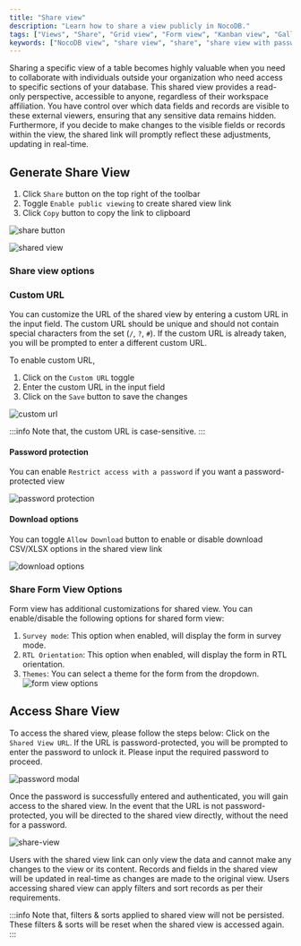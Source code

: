 ```yaml
---
title: "Share view"
description: "Learn how to share a view publicly in NocoDB."
tags: ["Views", "Share", "Grid view", "Form view", "Kanban view", "Gallery view"]
keywords: ["NocoDB view", "share view", "share", "share view with password protection", "share view with download options"]
---
```


Sharing a specific view of a table becomes highly valuable when you need to collaborate with individuals outside your organization who need access to specific sections of your database. This shared view provides a read-only perspective, accessible to anyone, regardless of their workspace affiliation. You have control over which data fields and records are visible to these external viewers, ensuring that any sensitive data remains hidden. Furthermore, if you decide to make changes to the visible fields or records within the view, the shared link will promptly reflect these adjustments, updating in real-time.

## Generate Share View
1. Click `Share` button on the top right of the toolbar
2. Toggle `Enable public viewing` to create shared view link
3. Click `Copy` button to copy the link to clipboard

![share button](/img/v2/views/share-view/share-button.png)

![shared view](/img/v2/views/share-view/share-view-modal.png)

### Share view options

### Custom URL
You can customize the URL of the shared view by entering a custom URL in the input field. The custom URL should be unique and should not contain special characters from the set (`/`, `?`, `#`). If the custom URL is already taken, you will be prompted to enter a different custom URL. 

To enable custom URL,
1. Click on the `Custom URL` toggle
2. Enter the custom URL in the input field
3. Click on the `Save` button to save the changes

![custom url](/img/v2/views/share-view/customURL.png)

:::info
Note that, the custom URL is case-sensitive. 
:::

#### Password protection
You can enable `Restrict access with a password` if you want a password-protected view

![password protection](/img/v2/views/share-view/share-view-modal-2.png)

#### Download options
You can toggle `Allow Download` button to enable or disable download CSV/XLSX options in the shared view link

![download options](/img/v2/views/share-view/share-view-modal-3.png)


### Share Form View Options
Form view has additional customizations for shared view. You can enable/disable the following options for shared form view:
1. `Survey mode`: This option when enabled, will display the form in survey mode.
2. `RTL Orientation`: This option when enabled, will display the form in RTL orientation.
3. `Themes`: You can select a theme for the form from the dropdown.
   ![form view options](/img/v2/views/share-view/share-view-form.png)


## Access Share View
To access the shared view, please follow the steps below:
Click on the `Shared View URL`. If the URL is password-protected, you will be prompted to enter the password to unlock it. Please input the required password to proceed.

![password modal](/img/v2/views/share-view/share-view-password.png)

Once the password is successfully entered and authenticated, you will gain access to the shared view.
In the event that the URL is not password-protected, you will be directed to the shared view directly, without the need for a password.

![share-view](/img/v2/views/share-view/share-view.png)

Users with the shared view link can only view the data and cannot make any changes to the view or its content. Records and fields in the shared view will be updated in real-time as changes are made to the original view. Users accessing shared view can apply filters and sort records as per their requirements.

:::info
Note that, filters & sorts applied to shared view will not be persisted. These filters & sorts will be reset when the shared view is accessed again.
:::
